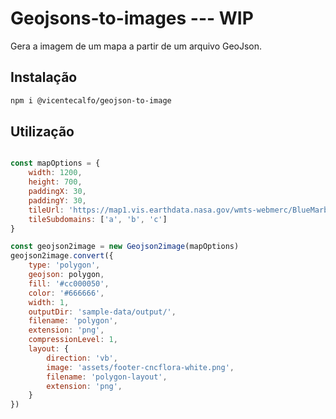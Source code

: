 # Geojsons-to-images --- WIP
Gera a imagem de um mapa a partir de um arquivo GeoJson.

## Instalação

```bash
npm i @vicentecalfo/geojson-to-image
```
## Utilização

```javascript

const mapOptions = {
    width: 1200,
    height: 700,
    paddingX: 30,
    paddingY: 30,
    tileUrl: 'https://map1.vis.earthdata.nasa.gov/wmts-webmerc/BlueMarble_NextGeneration/default/GoogleMapsCompatible_Level8/{z}/{y}/{x}.jpg',
    tileSubdomains: ['a', 'b', 'c']
}

const geojson2image = new Geojson2image(mapOptions)
geojson2image.convert({
    type: 'polygon',
    geojson: polygon,
    fill: '#cc000050',
    color: '#666666',
    width: 1,
    outputDir: 'sample-data/output/',
    filename: 'polygon',
    extension: 'png',
    compressionLevel: 1,
    layout: {
        direction: 'vb',
        image: 'assets/footer-cncflora-white.png',
        filename: 'polygon-layout',
        extension: 'png',
    }
})

```

